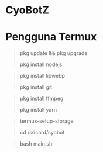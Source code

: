 # CyoBotZ

# Pengguna Termux

> pkg update && pkg upgrade
>
> pkg install nodejs

> pkg install libwebp

> pkg install git

> pkg install ffmpeg

> pkg install yarn

> termux-setup-storage

> cd /sdcard/cyobot

> bash main.sh
